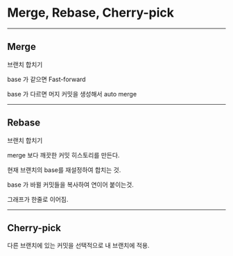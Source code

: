 # Merge, Rebase, Cherry-pick

---

## Merge

브랜치 합치기

base 가 같으면 Fast-forward

base 가 다르면 머지 커밋을 생성해서 auto merge

---

## Rebase

브랜치 합치기

merge 보다 깨끗한 커밋 히스토리를 만든다.

현재 브랜치의 base를 재설정하여 합치는 것.

base 가 바뀔 커밋들을 복사하여 연이어 붙이는것.

그래프가 한줄로 이어짐.

---

## Cherry-pick

다른 브랜치에 있는 커밋을 선택적으로 내 브랜치에 적용.
